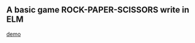 ## A basic game ROCK-PAPER-SCISSORS write in ELM

[demo](https://jh-rock-paper-scissors.netlify.com)
